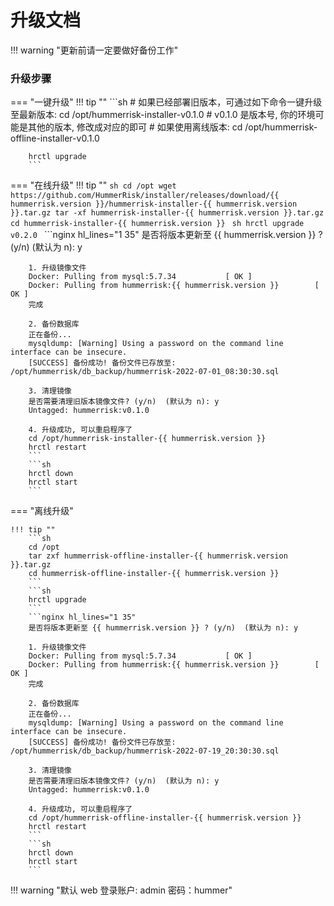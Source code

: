 # 升级文档

!!! warning "更新前请一定要做好备份工作"

### 升级步骤
=== "一键升级"
    !!! tip ""
        ```sh
        # 如果已经部署旧版本，可通过如下命令一键升级至最新版本:
        cd /opt/hummerrisk-installer-v0.1.0  # v0.1.0 是版本号, 你的环境可能是其他的版本, 修改成对应的即可
        # 如果使用离线版本: cd /opt/hummerrisk-offline-installer-v0.1.0

        hrctl upgrade
        ```

=== "在线升级"
    !!! tip ""
        ```sh
        cd /opt
        wget https://github.com/HummerRisk/installer/releases/download/{{ hummerrisk.version }}/hummerrisk-installer-{{ hummerrisk.version }}.tar.gz
        tar -xf hummerrisk-installer-{{ hummerrisk.version }}.tar.gz
        cd hummerrisk-installer-{{ hummerrisk.version }}
        ```
        ```sh
        hrctl upgrade v0.2.0
        ```
        ```nginx hl_lines="1 35"
        是否将版本更新至 {{ hummerrisk.version }} ? (y/n)  (默认为 n): y

        1. 升级镜像文件
        Docker: Pulling from mysql:5.7.34 	        [ OK ]
        Docker: Pulling from hummerrisk:{{ hummerrisk.version }} 	    [ OK ]
        完成

        2. 备份数据库
        正在备份...
        mysqldump: [Warning] Using a password on the command line interface can be insecure.
        [SUCCESS] 备份成功! 备份文件已存放至: /opt/hummerrisk/db_backup/hummerrisk-2022-07-01_08:30:30.sql

        3. 清理镜像
        是否需要清理旧版本镜像文件? (y/n)  (默认为 n): y
        Untagged: hummerrisk:v0.1.0

        4. 升级成功, 可以重启程序了
        cd /opt/hummerrisk-installer-{{ hummerrisk.version }}
        hrctl restart
        ```
        ```sh
        hrctl down
        hrctl start
        ```

=== "离线升级"

    !!! tip ""
        ```sh
        cd /opt
        tar zxf hummerrisk-offline-installer-{{ hummerrisk.version }}.tar.gz
        cd hummerrisk-offline-installer-{{ hummerrisk.version }}
        ```
        ```sh
        hrctl upgrade
        ```
        ```nginx hl_lines="1 35"
        是否将版本更新至 {{ hummerrisk.version }} ? (y/n)  (默认为 n): y

        1. 升级镜像文件
        Docker: Pulling from mysql:5.7.34 	        [ OK ]
        Docker: Pulling from hummerrisk:{{ hummerrisk.version }} 	    [ OK ]
        完成

        2. 备份数据库
        正在备份...
        mysqldump: [Warning] Using a password on the command line interface can be insecure.
        [SUCCESS] 备份成功! 备份文件已存放至: /opt/hummerrisk/db_backup/hummerrisk-2022-07-19_20:30:30.sql

        3. 清理镜像
        是否需要清理旧版本镜像文件? (y/n)  (默认为 n): y
        Untagged: hummerrisk:v0.1.0

        4. 升级成功, 可以重启程序了
        cd /opt/hummerrisk-offline-installer-{{ hummerrisk.version }}
        hrctl restart
        ```
        ```sh
        hrctl down
        hrctl start
        ```

!!! warning "默认 web 登录账户: admin 密码：hummer"
